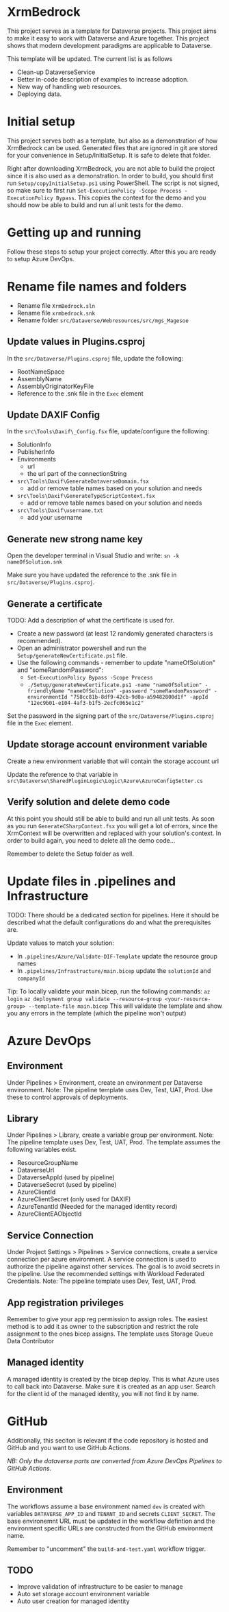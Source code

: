 # XrmBedrock
This project serves as a template for Dataverse projects. This project aims to make it easy to work with Dataverse and Azure together. This project shows that modern development paradigms are applicable to Dataverse.

This template will be updated. The current list is as follows
* Clean-up DataverseService
* Better in-code description of examples to increase adoption.
* New way of handling web resources.
* Deploying data.

# Initial setup
This project serves both as a template, but also as a demonstration of how XrmBedrock can be used. Generated files that are ignored in git are stored for your convenience in Setup/InitialSetup. It is safe to delete that folder.

Right after downloading XrmBedrock, you are not able to build the project since it is also used as a demonstration. In order to build, you should first run ``Setup/copyInitialSetup.ps1`` using PowerShell. The script is not signed, so make sure to first run ``Set-ExecutionPolicy -Scope Process -ExecutionPolicy Bypass``. This copies the context for the demo and you should now be able to build and run all unit tests for the demo. 

# Getting up and running
Follow these steps to setup your project correctly. After this you are ready to setup Azure DevOps.

# Rename file names and folders
- Rename file ``XrmBedrock.sln``
- Rename file ``xrmbedrock.snk``
- Rename folder ``src/Dataverse/Webresources/src/mgs_Magesoe``

## Update values in Plugins.csproj
In the ``src/Dataverse/Plugins.csproj`` file, update the following:
- RootNameSpace
- AssemblyName
- AssemblyOriginatorKeyFile
- Reference to the .snk file in the ``Exec`` element

## Update DAXIF Config
In the ``src\Tools\Daxif\_Config.fsx`` file, update/configure the following:
- SolutionInfo
- PublisherInfo
- Environments
  - url
  - the url part of the connectionString
- ``src\Tools\Daxif\GenerateDataverseDomain.fsx``
  - add or remove table names based on your solution and needs
- ``src\Tools\Daxif\GenerateTypeScriptContext.fsx``
  - add or remove table names based on your solution and needs
- ``src\Tools\Daxif\username.txt``
  - add your username

## Generate new strong name key
Open the developer terminal in Visual Studio and write: 
`sn -k nameOfSolution.snk`

Make sure you have updated the reference to the .snk file in ``src/Dataverse/Plugins.csproj``.

## Generate a certificate
TODO: Add a description of what the certificate is used for.

- Create a new password (at least 12 randomly generated characters is recommended). 
- Open an administrator powershell and run the ``Setup/generateNewCertificate.ps1`` file. 
- Use the following commands - remember to update "nameOfSolution" and "someRandomPassword":
  - `Set-ExecutionPolicy Bypass -Scope Process`
  - `./Setup/generateNewCertificate.ps1 -name "nameOfSolution" -friendlyName "nameOfSolution" -password "someRandomPassword" -environmentId "758cc81b-8df9-42cb-9d0a-a59482800d1f" -appId "12ec9b01-e104-4af3-b1f5-2ecfc065e1c2"`

Set the password in the signing part of the ``src/Dataverse/Plugins.csproj`` file in the ``Exec`` element.

## Update storage account environment variable
Create a new environment variable that will contain the storage account url

Update the reference to that variable in ``src\Dataverse\SharedPluginLogic\Logic\Azure\AzureConfigSetter.cs`` 

## Verify solution and delete demo code
At this point you should still be able to build and run all unit tests. 
As soon as you run ``GenerateCSharpContext.fsx`` you will get a lot of errors, since the XrmContext will be overwritten and replaced with your solution's context. In order to build again, you need to delete all the demo code...

Remember to delete the Setup folder as well. 

# Update files in .pipelines and Infrastructure
TODO: There should be a dedicated section for pipelines. Here it should be described what the default configurations do and what the prerequisites are.

Update values to match your solution:
- In ``.pipelines/Azure/Validate-DIF-Template`` update the resource group names
- In ``.pipelines/Infrastructure/main.bicep`` update the ``solutionId``  and ``companyId``

Tip: To locally validate your main.bicep, run the following commands:
``az login``
``az deployment group validate --resource-group <your-resource-group> --template-file main.bicep``
This will validate the template and show you any errors in the template (which the pipeline won't output)

# Azure DevOps
## Environment
Under Pipelines > Environment, create an environment per Dataverse environment. 
Note: The pipeline template uses Dev, Test, UAT, Prod.
Use these to control approvals of deployments.

## Library
Under Pipelines > Library, create a variable group per environment.
Note: The pipeline template uses Dev, Test, UAT, Prod.
The template assumes the following variables exist.
* ResourceGroupName
* DataverseUrl
* DataverseAppId (used by pipeline)
* DataverseSecret (used by pipeline)
* AzureClientId
* AzureClientSecret (only used for DAXIF)
* AzureTenantId (Needed for the managed identity record)
* AzureClientEAObjectId

## Service Connection
Under Project Settings > Pipelines > Service connections, create a service connection per azure environment.
A service connection is used to authorize the pipeline against other services. The goal is to avoid secrets in the pipeline. Use the recommended settings with Workload Federated Credentials.
Note: The pipeline template uses Dev, Test, UAT, Prod.

## App registration privileges
Remember to give your app reg permission to assign roles.
The easiest method is to add it as owner to the subscription and restrict the role assignment to the ones bicep assigns.
The template uses Storage Queue Data Contributor

## Managed identity
A managed identity is created by the bicep deploy. This is what Azure uses to call back into Dataverse. Make sure it is created as an app user. Search for the client id of the managed identity, you will not find it by name.


# GitHub

Additionally, this seciton is relevant if the code repository is hosted and GitHub and you want to use GitHub Actions.

_NB: Only the dataverse parts are converted from Azure DevOps Pipelines to GitHub Actions_.

## Environment

The workflows assume a base environment named `dev` is created with variables `DATAVERSE_APP_ID` and `TENANT_ID` and secrets `CLIENT_SECRET`. The base environemnt URL must be updated in the workflow defintion and the environment specific URLs are constructed from the GitHub environment name.

Remember to "uncomment" the `build-and-test.yaml` workflow trigger.


## TODO
* Improve validation of infrastructure to be easier to manage
* Auto set storage account environment variable
* Auto user creation for managed identity
